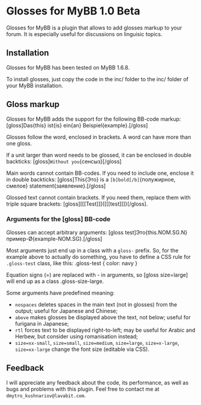 Glosses for MyBB 1.0 Beta
=========================

Glosses for MyBB is a plugin that allows to add glosses markup to your forum.
It is especially useful for discussions on linguisic topics.



Installation
------------

Glosses for MyBB has been tested on MyBB 1.6.8.

To install glosses, just copy the code in the inc/ folder to the inc/ folder of
your MyBB installation.

Gloss markup
------------

Glosses for MyBB adds the support for the following BB-code markup:
	[gloss]Das{this} ist{is} ein{an} Beispiel{example}.[/gloss]

Glosses follow the word, enclosed in brackets. A word can have more than
one gloss.

If a unit larger than word needs to be glossed, it can be enclosed in double
backticks:
	[gloss]``Without you``{сенсыз}[/gloss]

Main words cannot contain BB-codes. If you need to include one, enclose it
in double backticks:
	[gloss]This{Это} is a ``[b]bold[/b]``{полужирное, смелое}
	statement{заявление}.[/gloss]

Glossed text cannot contain brackets. If you need them, replace them with
triple square brackets:
	[gloss][[[Test]]]{[[[test]]]}[/gloss].

### Arguments for the [gloss] BB-code

Glosses can accept arbitrary arguments:
	[gloss test]Это{this.NOM.SG.N} пример-Ø{example-NOM.SG}.[/gloss]

Most arguments just end up in a class with a ``gloss-`` prefix. So, for the
example above to actually do something, you have to define a CSS rule for
``.gloss-test`` class, like this:
	.gloss-test { color: navy }

Equation signs (=) are replaced with - in arguments, so [gloss size=large]
will end up as a class .gloss-size-large.

Some arguments have predefined meaning:

* ``nospaces`` deletes spaces in the main text (not in glosses) from the
output; useful for Japanese and Chinese;
* ``above`` makes glosses be displayed above the text, not below; useful for
furigana in Japanese;
* ``rtl`` forces text to be displayed right-to-left; may be useful for Arabic
and Herbew, but consider using romanisation instead;
* ``size=xx-small``, ``size=small``, ``size=medium``, ``size=large``,
``size=x-large``, ``size=xx-large`` change the font size (editable via CSS).

Feedback
--------

I will appreciate any feedback about the code, its performance, as well as bugs
and problems with this plugin. Feel free to contact me at
``dmytro_kushnariov@lavabit.com``.